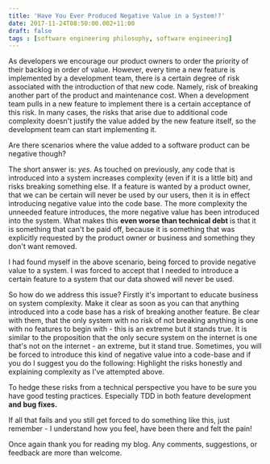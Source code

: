 ```yaml
---
title: 'Have You Ever Produced Negative Value in a System!?'
date: 2017-11-24T08:50:00.002+11:00
draft: false
tags : [software engineering philosophy, software engineering]
---
```


As developers we encourage our product owners to order the priority of their backlog in order of value. However, every time a new feature is implemented by a development team, there is a certain degree of risk associated with the introduction of that new code. Namely, risk of breaking another part of the product and maintenance cost. When a development team pulls in a new feature to implement there is a certain acceptance of this risk. In many cases, the risks that arise due to additional code complexity doesn't justify the value added by the new feature itself, so the development team can start implementing it.  
  
Are there scenarios where the value added to a software product can be negative though?  
  
  
The short answer is: _yes_. As touched on previously, any code that is introduced into a system increases complexity (even if it is a little bit) and risks breaking something else. If a feature is wanted by a product owner, that we can be certain will never be used by our users, then it is in effect introducing negative value into the code base. The more complexity the unneeded feature introduces, the more negative value has been introduced into the system. What makes this **even worse than technical debt** is that it is something that can't be paid off, because it is something that was explicitly requested by the product owner or business and something they don't want removed.  
  
I had found myself in the above scenario, being forced to provide negative value to a system. I was forced to accept that I needed to introduce a certain feature to a system that our data showed will never be used.   
  
So how do we address this issue? Firstly it's important to educate business on system complexity. Make it clear as soon as you can that anything introduced into a code base has a risk of breaking another feature. Be clear with them, that the only system with no risk of not breaking anything is one with no features to begin with - this is an extreme but it stands true. It is similar to the proposition that the only secure system on the internet is one that's not on the internet - an extreme, but it stand true. Sometimes, you will be forced to introduce this kind of negative value into a code-base and if you do I suggest you do the following: Highlight the risks honestly and explaining complexity as I've attempted above.  
  
To hedge these risks from a technical perspective you have to be sure you have good testing practices. Especially TDD in both feature development **and bug fixes.**  
  
If all that fails and you still get forced to do something like this, just remember - I understand how you feel, have been there and felt the pain!  
  
Once again thank you for reading my blog. Any comments, suggestions, or feedback are more than welcome.